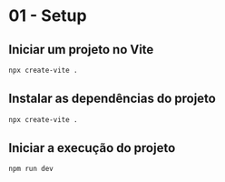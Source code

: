 # 01 - Setup

## Iniciar um projeto no Vite

```bash
npx create-vite .
```

## Instalar as dependências do projeto

```bash
npx create-vite .
```

## Iniciar a execução do projeto

```bash
npm run dev
```